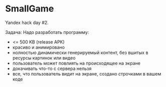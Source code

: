 # SmallGame
Yandex hack day #2.

Задача:
Надо разработать программу:
- <= 500 KB (release APK)
- красиво и анимировано
- нолностью динамически генерируемый контент, без вшитых в ресурсы картинок или видео
- пользователь может повлиять на происходящее на экране
- докачивать что-то с сервера нельзя
- все, что пользователь видит на экране, создано строчками в вашем коде
